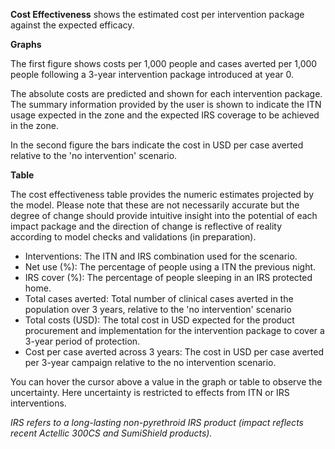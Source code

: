 **Cost Effectiveness** shows the estimated cost per intervention package against the expected efficacy.

**Graphs**

The first figure shows costs per 1,000 people and cases averted per 1,000 people following a 3-year intervention package introduced at year 0.

The absolute costs are predicted and shown for each intervention package. The summary information provided by the user is shown to indicate the ITN usage expected in
the zone and the expected IRS coverage to be achieved in the zone.

In the second figure the bars indicate the cost in USD per case averted relative to the 'no intervention' scenario.

**Table**

The cost effectiveness table provides the numeric estimates projected by the model. Please note that these are not 
necessarily accurate but the degree of change should provide intuitive insight into the potential of each impact package 
and the direction of change is reflective of reality according to model checks and validations (in preparation).

*   Interventions: The ITN and IRS combination used for the scenario.
*   Net use (%): The percentage of people using a ITN the previous night.
*   IRS cover (%): The percentage of people sleeping in an IRS protected home.
*   Total cases averted: Total number of clinical cases averted in the population over 3 years, relative to the 'no intervention' scenario
*   Total costs (USD): The total cost in USD expected for the product procurement and implementation for the
 intervention package to cover a 3-year period of protection.
*   Cost per case averted across 3 years: The cost in USD per case averted per 3-year campaign relative to the
no intervention scenario.

You can hover the cursor above a value in the graph or table to observe the uncertainty. Here uncertainty is restricted to effects from ITN or IRS interventions.

*IRS refers to a long-lasting non-pyrethroid IRS product (impact reflects recent Actellic 300CS and SumiShield products).*
